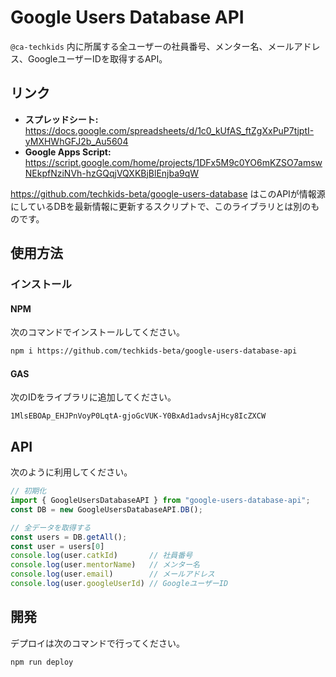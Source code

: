 # Google Users Database API

`@ca-techkids` 内に所属する全ユーザーの社員番号、メンター名、メールアドレス、GoogleユーザーIDを取得するAPI。

## リンク
- **スプレッドシート:** https://docs.google.com/spreadsheets/d/1c0_kUfAS_ftZgXxPuP7tjptI-yMXHWhGFJ2b_Au5604
- **Google Apps Script:** https://script.google.com/home/projects/1DFx5M9c0YO6mKZSO7amswNEkpfNziNVh-hzGQqjVQXKBjBlEnjba9qW

https://github.com/techkids-beta/google-users-database はこのAPIが情報源にしているDBを最新情報に更新するスクリプトで、このライブラリとは別のものです。

## 使用方法
### インストール
#### NPM
次のコマンドでインストールしてください。

```sh
npm i https://github.com/techkids-beta/google-users-database-api
```

#### GAS
次のIDをライブラリに追加してください。

```
1MlsEBOAp_EHJPnVoyP0LqtA-gjoGcVUK-Y0BxAd1advsAjHcy8IcZXCW
```

## API
次のように利用してください。

```ts
// 初期化
import { GoogleUsersDatabaseAPI } from "google-users-database-api";
const DB = new GoogleUsersDatabaseAPI.DB();

// 全データを取得する
const users = DB.getAll();
const user = users[0]
console.log(user.catkId)       // 社員番号
console.log(user.mentorName)   // メンター名
console.log(user.email)        // メールアドレス
console.log(user.googleUserId) // GoogleユーザーID
```

## 開発
デプロイは次のコマンドで行ってください。

```sh
npm run deploy
```

